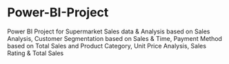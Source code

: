 # Power-BI-Project
Power BI Project for Supermarket Sales data &amp; Analysis based on Sales Analysis, Customer Segmentation based on Sales &amp; Time, Payment Method based on Total Sales and Product Category, Unit Price Analysis, Sales Rating &amp; Total Sales
